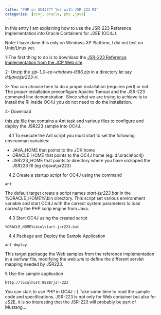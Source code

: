 ```yaml
---
title: "PHP on OC4J??? Yes with JSR 223 RI"
categories: [oc4j, oracle, php ,java]
---
```

In this entry I am explaining how to use the JSR-223 Reference Implementation into Oracle Containers for J2EE (OC4J).

Note: I have done this only on Windows XP Platform, I did not test on Unix/Linux yet.

1-The first thing to do is to download the [JSR-223 Reference Implementation from the JCP Web site](http://jcp.org/aboutJava/communityprocess/pr/jsr223/index.html).

2- Unzip the _sjp-1_0-ea-windows-i586.zip_ in a directory let say _d:\java\jsr223-ri_.

3- You can choose here to do a proper installation (requires perl) or not. The *proper* installation preconfigure Apache Tomcat and the JSR-223 command line demonstration. Since what we are trying to achieve is to install the RI inside OC4J you do not need to do the installation.

4- Download

[this zip file](http://www.grallandco.com/blog/archives/ant-jsr223.zip)
that contains a Ant task and various files to configure and deploy the JSR223 sample into OC4J.

&nbsp;&nbsp;&nbsp;4.1 To execute the Ant script you must start to set the following environman variables:
*   JAVA_HOME that points to the JDK home
*   ORACLE_HOME that points to the OC4J home (eg: d:\oracle\oc4j)
*   JSR223_HOME that points to directory where you have unzipped the JSR223 RI (eg d:\java\jsr223)

&nbsp;&nbsp;&nbsp;4.2 Create a startup script for OC4J using the command

```
ant
```

The default target create a script names _start-jsr223.bat_ in the %ORACLE_HOME%\bin directory. This script set various environment variable and start OC4J with the correct system parameters to load correctly the PHP scrip engine from Java.

&nbsp;&nbsp;&nbsp;4.3 Start OC4J using the created script

```
%ORACLE_HOME%\bin\start-jsr223.bat
```

&nbsp;&nbsp;&nbsp;4.4 Package and Deploy the Sample Application

```
ant deploy
```

This target packacge the Web samples from the reference implementation in a ear/war file, modifying the _web.xml_ to define the different servlet mapping needed by JSR223.

5 Use the sample application

`http://localhost:8888/jsr-223`

You can start to use PHP in OC4J ;-)  Take some time to read the sample code and specifications. JSR-223 is not only for Web container but also for JS2E, it is so interesting that the JSR-223 will probably be part of Mustang...
